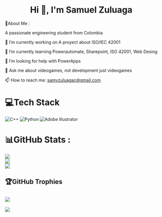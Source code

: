 <h1 align="center">Hi 👋, I'm Samuel Zuluaga</h1>
💫About Me :

A passionate engineering student from Colombia

🔭 I’m currently working on A proyect about ISO/IEC 42001

🌱 I’m currently learning Powerautomate, Sharepoint, ISO 42001, Web Desing

🤝 I’m looking for help with PowerApps

💬 Ask me about videogames, not development just videogames

📫 How to reach me: samyzuluagac@gmail.com 

# 💻Tech Stack
![C++](https://img.shields.io/badge/c++-%2300599C.svg?style=for-the-badge&logo=c%2B%2B&logoColor=white) ![Python](https://img.shields.io/badge/python-3670A0?style=for-the-badge&logo=python&logoColor=ffdd54) ![Adobe Illustrator](https://img.shields.io/badge/adobeillustrator-%23FF9A00.svg?style=for-the-badge&logo=adobeillustrator&logoColor=white)
# 📊GitHub Stats :
![](https://github-readme-stats.vercel.app/api?username=Zuluagita&theme=dracula&hide_border=false&include_all_commits=false&count_private=false)<br/>
![](https://github-readme-streak-stats.herokuapp.com/?user=Zuluagita&theme=dracula&hide_border=false)<br/>
![](https://github-readme-stats.vercel.app/api/top-langs/?username=Zuluagita&theme=dracula&hide_border=false&include_all_commits=false&count_private=false&layout=compact)

## 🏆GitHub Trophies
![](https://github-trophies.vercel.app/?username=Zuluagita&theme=radical&no-frame=false&no-bg=false&margin-w=4)
---
[![](https://visitcount.itsvg.in/api?id=Zuluagita&icon=0&color=12)](https://visitcount.itsvg.in)
